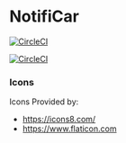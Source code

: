 # NotifiCar

[![CircleCI](https://circleci.com/gh/JonathanRufino/NotifiCar/tree/master.svg?style=shield&circle-token=f1b2e8d17126fdd2a7918298696260cafd5dc898)](https://circleci.com/gh/JonathanRufino/NotifiCar/tree/master)

[![CircleCI](https://circleci.com/gh/JonathanRufino/NotifiCar/tree/staging.svg?style=shield&circle-token=f1b2e8d17126fdd2a7918298696260cafd5dc898)](https://circleci.com/gh/JonathanRufino/NotifiCar/tree/staging)

### Icons

Icons Provided by:
- https://icons8.com/
- https://www.flaticon.com
